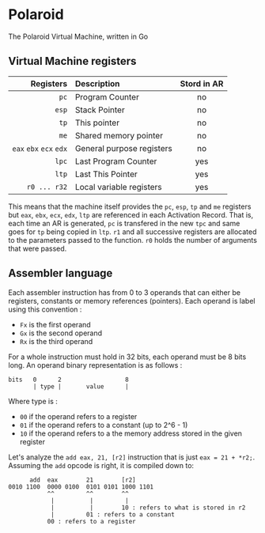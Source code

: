 # Polaroid

The Polaroid Virtual Machine, written in Go

## Virtual Machine registers

| Registers | Description | Stord in AR |
|---:|:---|:---:|
| `pc` |  Program Counter | no |
| `esp` |  Stack Pointer | no |
| `tp` |  This pointer | no |
| `me` |  Shared memory pointer | no |
| `eax` `ebx` `ecx` `edx` | General purpose registers | no |
| `lpc` | Last Program Counter | yes |
| `ltp` |  Last This Pointer | yes |
| `r0 ... r32` | Local variable registers | yes |

This means that the machine itself provides the `pc`, `esp`, `tp` and `me` registers
but `eax`, `ebx`, `ecx`, `edx`, `ltp` are referenced in each Activation Record.
That is, each time an AR is generated, `pc` is transfered in the new `tpc` and same
goes for `tp` being copied in `ltp`. `r1` and all successive registers are allocated to
the parameters passed to the function. `r0` holds the number of arguments that were passed.

## Assembler language

Each assembler instruction has from 0 to 3 operands that can either be registers, constants
or memory references (pointers). Each operand is label using this convention :

* `Fx` is the first operand
* `Gx` is the second operand
* `Rx` is the third operand

For a whole instruction must hold in 32 bits, each operand must be 8 bits long. An operand binary representation is as follows :

```
bits   0      2                  8
       | type |       value      | 
```

Where type is :

* `00` if the operand refers to a register
* `01` if the operand refers to a constant (up to 2^6 - 1)
* `10` if the operand refers to a the memory address stored in the given register

Let's analyze the `add eax, 21, [r2]` instruction that is just `eax = 21 + *r2;`.
Assuming the `add` opcode is right, it is compiled down to:

```
      add  eax        21        [r2]
0010 1100  0000 0100  0101 0101 1000 1101
           ^^         ^^        ^^
            |          |         |
            |          |        10 : refers to what is stored in r2
            |         01 : refers to a constant
           00 : refers to a register
```